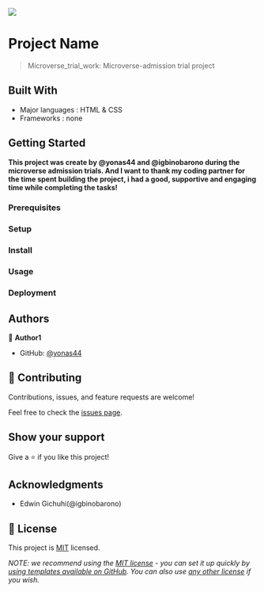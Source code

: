 ![](https://img.shields.io/badge/Microverse-blueviolet)

# Project Name

> Microverse_trial_work: Microverse-admission trial project

## Built With

- Major languages : HTML & CSS
- Frameworks : none

## Getting Started

**This project was create by @yonas44 and @igbinobarono during the microverse
admission trials. And I want to thank my coding partner for the time spent
building the project, i had a good, supportive and engaging time while
completing the tasks!**

### Prerequisites

### Setup

### Install

### Usage

### Deployment

## Authors

👤 **Author1**

- GitHub: [@yonas44](https://github.com/yonas44/Microverse_trial_work)

## 🤝 Contributing

Contributions, issues, and feature requests are welcome!

Feel free to check the [issues page](../../issues/).

## Show your support

Give a ⭐️ if you like this project!

## Acknowledgments

- Edwin Gichuhi(@igbinobarono)

## 📝 License

This project is [MIT](./LICENSE) licensed.

_NOTE: we recommend using the
[MIT license](https://choosealicense.com/licenses/mit/) - you can set it up
quickly by
[using templates available on GitHub](https://docs.github.com/en/communities/setting-up-your-project-for-healthy-contributions/adding-a-license-to-a-repository).
You can also use [any other license](https://choosealicense.com/licenses/) if
you wish._
